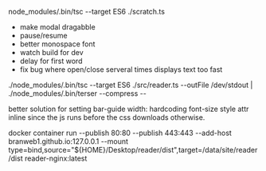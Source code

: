 node_modules/.bin/tsc --target ES6 ./scratch.ts

- make modal dragabble
- pause/resume
- better monospace font
- watch build for dev
- delay for first word
- fix bug where open/close serveral times displays text too fast

./node_modules/.bin/tsc --target ES6 ./src/reader.ts --outFile /dev/stdout | ./node_modules/.bin/terser --compress --

better solution for setting bar-guide width: hardcoding font-size style attr inline since the js runs before the css downloads otherwise.

docker container run --publish 80:80 --publish 443:443 --add-host branweb1.github.io:127.0.0.1 --mount type=bind,source="${HOME}/Desktop/reader/dist",target=/data/site/reader/dist reader-nginx:latest